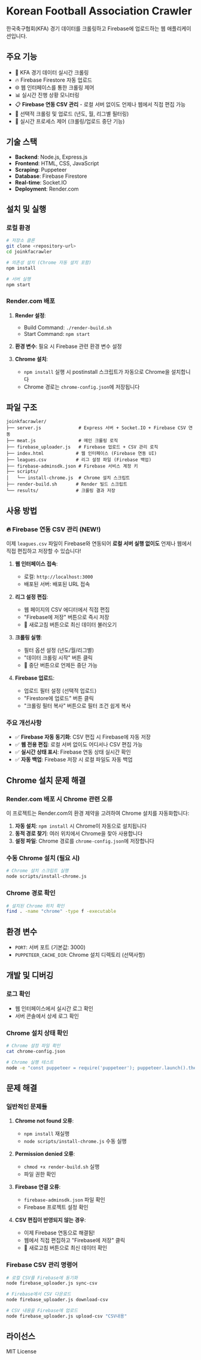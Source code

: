 # Korean Football Association Crawler

한국축구협회(KFA) 경기 데이터를 크롤링하고 Firebase에 업로드하는 웹 애플리케이션입니다.

## 주요 기능

- 🏈 KFA 경기 데이터 실시간 크롤링
- 🔥 Firebase Firestore 자동 업로드
- 🌐 웹 인터페이스를 통한 크롤링 제어
- 📊 실시간 진행 상황 모니터링
- 📋 **Firebase 연동 CSV 관리** - 로컬 서버 없이도 언제나 웹에서 직접 편집 가능
- 🚀 선택적 크롤링 및 업로드 (년도, 월, 리그별 필터링)
- 🛑 실시간 프로세스 제어 (크롤링/업로드 중단 기능)

## 기술 스택

- **Backend**: Node.js, Express.js
- **Frontend**: HTML, CSS, JavaScript
- **Scraping**: Puppeteer
- **Database**: Firebase Firestore
- **Real-time**: Socket.IO
- **Deployment**: Render.com

## 설치 및 실행

### 로컬 환경

```bash
# 저장소 클론
git clone <repository-url>
cd joinkfacrawler

# 의존성 설치 (Chrome 자동 설치 포함)
npm install

# 서버 실행
npm start
```

### Render.com 배포

1. **Render 설정**:
   - Build Command: `./render-build.sh`
   - Start Command: `npm start`

2. **환경 변수**: 필요 시 Firebase 관련 환경 변수 설정

3. **Chrome 설치**: 
   - `npm install` 실행 시 postinstall 스크립트가 자동으로 Chrome을 설치합니다
   - Chrome 경로는 `chrome-config.json`에 저장됩니다

## 파일 구조

```
joinkfacrawler/
├── server.js              # Express 서버 + Socket.IO + Firebase CSV 연동
├── meat.js                # 메인 크롤링 로직
├── firebase_uploader.js   # Firebase 업로드 + CSV 관리 로직
├── index.html            # 웹 인터페이스 (Firebase 연동 UI)
├── leagues.csv           # 리그 설정 파일 (Firebase 백업)
├── firebase-adminsdk.json # Firebase 서비스 계정 키
├── scripts/
│   └── install-chrome.js  # Chrome 설치 스크립트
├── render-build.sh       # Render 빌드 스크립트
└── results/              # 크롤링 결과 저장
```

## 사용 방법

### 🔥 Firebase 연동 CSV 관리 (NEW!)

이제 `leagues.csv` 파일이 Firebase와 연동되어 **로컬 서버 실행 없이도** 언제나 웹에서 직접 편집하고 저장할 수 있습니다!

1. **웹 인터페이스 접속**: 
   - 로컬: `http://localhost:3000`
   - 배포된 서버: 배포된 URL 접속
   
2. **리그 설정 편집**: 
   - 웹 페이지의 CSV 에디터에서 직접 편집
   - "Firebase에 저장" 버튼으로 즉시 저장
   - 🔄 새로고침 버튼으로 최신 데이터 불러오기
   
3. **크롤링 실행**: 
   - 필터 옵션 설정 (년도/월/리그별)
   - "데이터 크롤링 시작" 버튼 클릭
   - 🛑 중단 버튼으로 언제든 중단 가능
   
4. **Firebase 업로드**: 
   - 업로드 필터 설정 (선택적 업로드)
   - "Firestore에 업로드" 버튼 클릭
   - "크롤링 필터 복사" 버튼으로 필터 조건 쉽게 복사

### 주요 개선사항

- ✅ **Firebase 자동 동기화**: CSV 편집 시 Firebase에 자동 저장
- ✅ **웹 전용 편집**: 로컬 서버 없이도 어디서나 CSV 편집 가능
- ✅ **실시간 상태 표시**: Firebase 연동 상태 실시간 확인
- ✅ **자동 백업**: Firebase 저장 시 로컬 파일도 자동 백업

## Chrome 설치 문제 해결

### Render.com 배포 시 Chrome 관련 오류

이 프로젝트는 Render.com의 환경 제약을 고려하여 Chrome 설치를 자동화합니다:

1. **자동 설치**: `npm install` 시 Chrome이 자동으로 설치됩니다
2. **동적 경로 찾기**: 여러 위치에서 Chrome을 찾아 사용합니다
3. **설정 파일**: Chrome 경로를 `chrome-config.json`에 저장합니다

### 수동 Chrome 설치 (필요 시)

```bash
# Chrome 설치 스크립트 실행
node scripts/install-chrome.js
```

### Chrome 경로 확인

```bash
# 설치된 Chrome 위치 확인
find . -name "chrome" -type f -executable
```

## 환경 변수

- `PORT`: 서버 포트 (기본값: 3000)
- `PUPPETEER_CACHE_DIR`: Chrome 설치 디렉토리 (선택사항)

## 개발 및 디버깅

### 로그 확인
- 웹 인터페이스에서 실시간 로그 확인
- 서버 콘솔에서 상세 로그 확인

### Chrome 설치 상태 확인
```bash
# Chrome 설정 파일 확인
cat chrome-config.json

# Chrome 실행 테스트
node -e "const puppeteer = require('puppeteer'); puppeteer.launch().then(b => { console.log('Chrome OK'); b.close(); })"
```

## 문제 해결

### 일반적인 문제들

1. **Chrome not found 오류**:
   - `npm install` 재실행
   - `node scripts/install-chrome.js` 수동 실행

2. **Permission denied 오류**:
   - `chmod +x render-build.sh` 실행
   - 파일 권한 확인

3. **Firebase 연결 오류**:
   - `firebase-adminsdk.json` 파일 확인
   - Firebase 프로젝트 설정 확인

4. **CSV 편집이 반영되지 않는 경우**:
   - 이제 Firebase 연동으로 해결됨!
   - 웹에서 직접 편집하고 "Firebase에 저장" 클릭
   - 🔄 새로고침 버튼으로 최신 데이터 확인

### Firebase CSV 관리 명령어

```bash
# 로컬 CSV를 Firebase에 동기화
node firebase_uploader.js sync-csv

# Firebase에서 CSV 다운로드
node firebase_uploader.js download-csv

# CSV 내용을 Firebase에 업로드
node firebase_uploader.js upload-csv "CSV내용"
```

## 라이선스

MIT License 